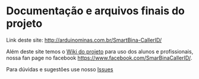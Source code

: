 # Documentação e arquivos finais do projeto

Link deste site: http://arduinominas.com.br/SmartBina-CallerID/

Além deste site temos o [Wiki do projeto](https://github.com/ArduinoMinas/SmartBina-CallerID/wiki) para uso dos alunos e profissionais, nossa fan page no facebook https://www.facebook.com/SmarBinaCallerID/.

Para dúvidas e sugestões use nosso [Issues](https://github.com/ArduinoMinas/SmartBina-CallerID/issues)
